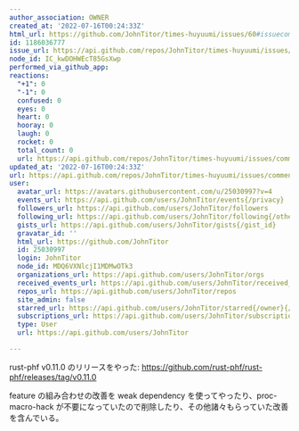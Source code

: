 ```yaml
---
author_association: OWNER
created_at: '2022-07-16T00:24:33Z'
html_url: https://github.com/JohnTitor/times-huyuumi/issues/60#issuecomment-1186036777
id: 1186036777
issue_url: https://api.github.com/repos/JohnTitor/times-huyuumi/issues/60
node_id: IC_kwDOHWEcT85GsXwp
performed_via_github_app: 
reactions:
  "+1": 0
  "-1": 0
  confused: 0
  eyes: 0
  heart: 0
  hooray: 0
  laugh: 0
  rocket: 0
  total_count: 0
  url: https://api.github.com/repos/JohnTitor/times-huyuumi/issues/comments/1186036777/reactions
updated_at: '2022-07-16T00:24:33Z'
url: https://api.github.com/repos/JohnTitor/times-huyuumi/issues/comments/1186036777
user:
  avatar_url: https://avatars.githubusercontent.com/u/25030997?v=4
  events_url: https://api.github.com/users/JohnTitor/events{/privacy}
  followers_url: https://api.github.com/users/JohnTitor/followers
  following_url: https://api.github.com/users/JohnTitor/following{/other_user}
  gists_url: https://api.github.com/users/JohnTitor/gists{/gist_id}
  gravatar_id: ''
  html_url: https://github.com/JohnTitor
  id: 25030997
  login: JohnTitor
  node_id: MDQ6VXNlcjI1MDMwOTk3
  organizations_url: https://api.github.com/users/JohnTitor/orgs
  received_events_url: https://api.github.com/users/JohnTitor/received_events
  repos_url: https://api.github.com/users/JohnTitor/repos
  site_admin: false
  starred_url: https://api.github.com/users/JohnTitor/starred{/owner}{/repo}
  subscriptions_url: https://api.github.com/users/JohnTitor/subscriptions
  type: User
  url: https://api.github.com/users/JohnTitor

---
```

rust-phf v0.11.0 のリリースをやった: https://github.com/rust-phf/rust-phf/releases/tag/v0.11.0

feature の組み合わせの改善を weak dependency を使ってやったり、proc-macro-hack が不要になっていたので削除したり、その他諸々もらっていた改善を含んでいる。